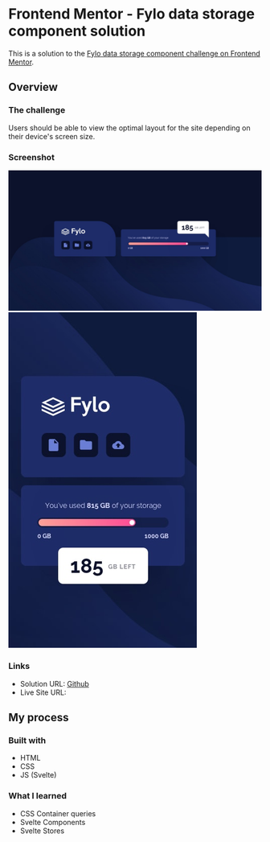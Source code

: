 # Frontend Mentor - Fylo data storage component solution

This is a solution to the [Fylo data storage component challenge on Frontend Mentor](https://www.frontendmentor.io/challenges/fylo-data-storage-component-1dZPRbV5n).

## Overview

### The challenge

Users should be able to view the optimal layout for the site depending on their device's screen size.

### Screenshot

![](./design/desktop-design.jpg)
![](./design/mobile-design.jpg)

### Links

- Solution URL: [Github](https://github.com/jeremylloyd/data-storage-component)
- Live Site URL: []()

## My process

### Built with

- HTML
- CSS
- JS (Svelte)

### What I learned

- CSS Container queries
- Svelte Components
- Svelte Stores
